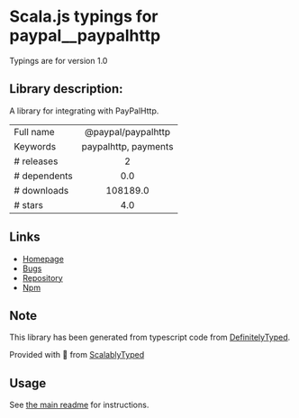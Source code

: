 
# Scala.js typings for paypal__paypalhttp

Typings are for version 1.0

## Library description:
A library for integrating with PayPalHttp.

|                    |                 |
| ------------------ | :-------------: |
| Full name          | @paypal/paypalhttp |
| Keywords           | paypalhttp, payments |
| # releases         | 2 |
| # dependents       | 0.0 |
| # downloads        | 108189.0 |
| # stars            | 4.0 |

## Links
- [Homepage](https://github.com/paypal/paypalhttp_node)
- [Bugs](https://github.com/paypal/paypalhttp_node/issues)
- [Repository](https://github.com/paypal/paypalhttp_node)
- [Npm](https://www.npmjs.com/package/%40paypal%2Fpaypalhttp)
    


## Note
This library has been generated from typescript code from [DefinitelyTyped](https://definitelytyped.org).

Provided with :purple_heart: from [ScalablyTyped](https://github.com/oyvindberg/ScalablyTyped)

## Usage
See [the main readme](../../readme.md) for instructions.


